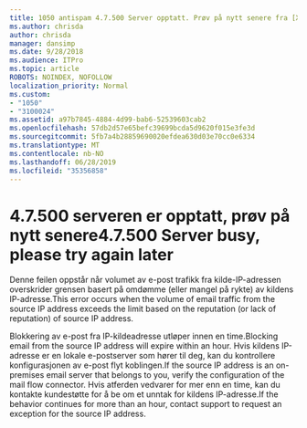```yaml
---
title: 1050 antispam 4.7.500 Server opptatt. Prøv på nytt senere fra [XXX.XXX.XXX.XXX]
ms.author: chrisda
author: chrisda
manager: dansimp
ms.date: 9/28/2018
ms.audience: ITPro
ms.topic: article
ROBOTS: NOINDEX, NOFOLLOW
localization_priority: Normal
ms.custom:
- "1050"
- "3100024"
ms.assetid: a97b7845-4884-4d99-bab6-52539603cab2
ms.openlocfilehash: 57db2d57e65befc39699bcda5d9620f015e3fe3d
ms.sourcegitcommit: 5fb7a4b28859690020efdea630d03e70cc0e6334
ms.translationtype: MT
ms.contentlocale: nb-NO
ms.lasthandoff: 06/28/2019
ms.locfileid: "35356858"
---
```

# <a name="47500-server-busy-please-try-again-later"></a><span data-ttu-id="6756e-103">4.7.500 serveren er opptatt, prøv på nytt senere</span><span class="sxs-lookup"><span data-stu-id="6756e-103">4.7.500 Server busy, please try again later</span></span>

<span data-ttu-id="6756e-104">Denne feilen oppstår når volumet av e-post trafikk fra kilde-IP-adressen overskrider grensen basert på omdømme (eller mangel på rykte) av kildens IP-adresse.</span><span class="sxs-lookup"><span data-stu-id="6756e-104">This error occurs when the volume of email traffic from the source IP address exceeds the limit based on the reputation (or lack of reputation) of source IP address.</span></span>

<span data-ttu-id="6756e-105">Blokkering av e-post fra IP-kildeadresse utløper innen en time.</span><span class="sxs-lookup"><span data-stu-id="6756e-105">Blocking email from the source IP address will expire within an hour.</span></span> <span data-ttu-id="6756e-106">Hvis kildens IP-adresse er en lokale e-postserver som hører til deg, kan du kontrollere konfigurasjonen av e-post flyt koblingen.</span><span class="sxs-lookup"><span data-stu-id="6756e-106">If the source IP address is an on-premises email server that belongs to you, verify the configuration of the mail flow connector.</span></span> <span data-ttu-id="6756e-107">Hvis atferden vedvarer for mer enn en time, kan du kontakte kundestøtte for å be om et unntak for kildens IP-adresse.</span><span class="sxs-lookup"><span data-stu-id="6756e-107">If the behavior continues for more than an hour, contact support to request an exception for the source IP address.</span></span>
